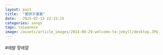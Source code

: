 ```yaml
---
layout: post
title:  "愛拚才會贏"
date:   2025-07-13 22:15:25
categories: songs
tags: taiwanese
image: /assets/article_images/2014-08-29-welcome-to-jekyll/desktop.JPG
---
```


#<ruby>애<rt>ˎ</rt></ruby>뱔 <ruby>쟣<rt>ꞈ</rt></ruby>에<ruby>얄<rt>ˏ</rt></ruby>

